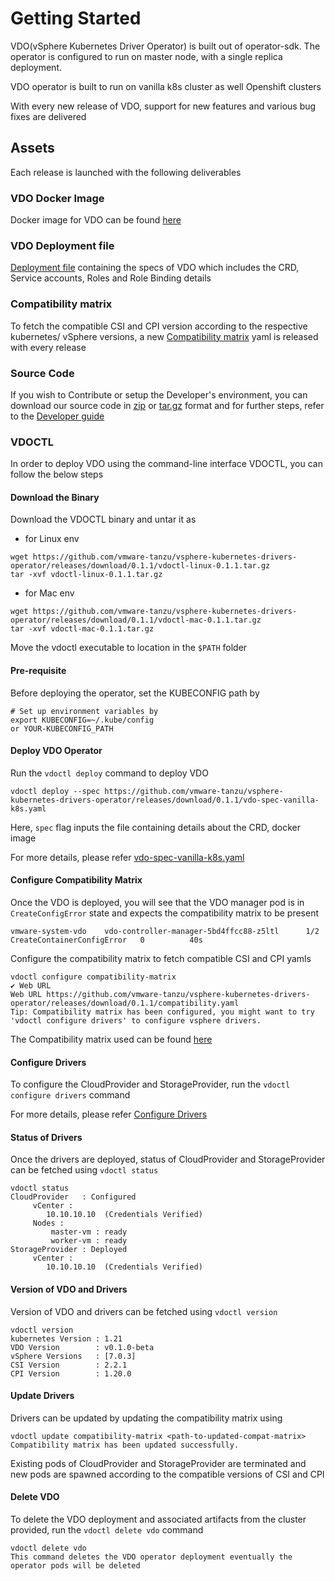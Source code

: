 # Getting Started

VDO(vSphere Kubernetes Driver Operator) is built out of operator-sdk.
The operator is configured to run on master node, with a single replica deployment.

VDO operator is built to run on vanilla k8s cluster as well Openshift clusters

With every new release of VDO, support for new features and various bug fixes are delivered

## Assets

Each release is launched with the following deliverables

### VDO Docker Image

Docker image for VDO can be found [here](https://github.com/vmware-tanzu/vsphere-kubernetes-drivers-operator/releases/download/0.1.1/vdo.tar.gz) 

### VDO Deployment file

[Deployment file](https://github.com/vmware-tanzu/vsphere-kubernetes-drivers-operator/releases/download/0.1.1/vdo-spec-vanilla-k8s.yaml) containing the specs of VDO which includes the CRD, Service accounts, Roles and Role Binding details 

### Compatibility matrix

To fetch the compatible CSI and CPI version according to the respective kubernetes/ vSphere versions, a new [Compatibility matrix](https://github.com/vmware-tanzu/vsphere-kubernetes-drivers-operator/releases/download/0.1.1/compatibility.yaml) yaml is released with every release 

### Source Code 

If you wish to Contribute or setup the Developer's environment, you can download our source code in [zip](https://github.com/vmware-tanzu/vsphere-kubernetes-drivers-operator/archive/refs/tags/0.1.1.zip) or [tar.gz](https://github.com/vmware-tanzu/vsphere-kubernetes-drivers-operator/releases/download/0.1.1/vdoctl-mac-0.1.1.tar.gz) format and for further steps, refer to the [Developer guide](developer-guide.md)  

### VDOCTL

In order to deploy VDO using the command-line interface VDOCTL, you can follow the below steps 

#### Download the Binary

Download the VDOCTL binary and untar it as

- for Linux env
```shell
wget https://github.com/vmware-tanzu/vsphere-kubernetes-drivers-operator/releases/download/0.1.1/vdoctl-linux-0.1.1.tar.gz
tar -xvf vdoctl-linux-0.1.1.tar.gz
```

- for Mac env
```shell
wget https://github.com/vmware-tanzu/vsphere-kubernetes-drivers-operator/releases/download/0.1.1/vdoctl-mac-0.1.1.tar.gz
tar -xvf vdoctl-mac-0.1.1.tar.gz
```

Move the vdoctl executable to location in the `$PATH` folder

#### Pre-requisite

Before deploying the operator, set the KUBECONFIG path by
```shell
# Set up environment variables by
export KUBECONFIG=~/.kube/config
or YOUR-KUBECONFIG_PATH
```

#### Deploy VDO Operator

Run the `vdoctl deploy` command to deploy VDO 

```shell
vdoctl deploy --spec https://github.com/vmware-tanzu/vsphere-kubernetes-drivers-operator/releases/download/0.1.1/vdo-spec-vanilla-k8s.yaml
```
Here, `spec` flag inputs the file containing details about the CRD, docker image

For more details, please refer [vdo-spec-vanilla-k8s.yaml](https://github.com/vmware-tanzu/vsphere-kubernetes-drivers-operator/releases/download/0.1.1/vdo-spec-vanilla-k8s.yaml)


#### Configure Compatibility Matrix

Once the VDO is deployed, you will see that the VDO manager pod is in `CreateConfigError` state and expects the compatibility matrix to be present
```shell
vmware-system-vdo    vdo-controller-manager-5bd4ffcc88-z5ltl      1/2     CreateContainerConfigError   0          40s
```

Configure the compatibility matrix to fetch compatible CSI and CPI yamls

```shell
vdoctl configure compatibility-matrix
✔ Web URL
Web URL https://github.com/vmware-tanzu/vsphere-kubernetes-drivers-operator/releases/download/0.1.1/compatibility.yaml
Tip: Compatibility matrix has been configured, you might want to try 'vdoctl configure drivers' to configure vsphere drivers.
```
The Compatibility matrix used can be found [here](https://github.com/vmware-tanzu/vsphere-kubernetes-drivers-operator/releases/download/0.1.1/compatibility.yaml)


#### Configure Drivers

To configure the CloudProvider and StorageProvider, run the `vdoctl configure drivers` command

For more details, please refer [Configure Drivers](configure_drivers.md)


#### Status of Drivers

Once the drivers are deployed, status of CloudProvider and StorageProvider can be fetched using `vdoctl status`

```shell
vdoctl status 
CloudProvider   : Configured
	 vCenter : 
		10.10.10.10  (Credentials Verified)
	 Nodes : 
		 master-vm : ready 
		 worker-vm : ready 
StorageProvider : Deployed
	 vCenter : 
		10.10.10.10  (Credentials Verified)
```

#### Version of VDO and Drivers

Version of VDO and drivers can be fetched using `vdoctl version`

```shell
vdoctl version
kubernetes Version : 1.21
VDO Version        : v0.1.0-beta
vSphere Versions   : [7.0.3]
CSI Version        : 2.2.1
CPI Version        : 1.20.0
```

#### Update Drivers

Drivers can be updated by updating the compatibility matrix using

```shell
vdoctl update compatibility-matrix <path-to-updated-compat-matrix>
Compatibility matrix has been updated successfully.
```
Existing pods of CloudProvider and StorageProvider are terminated and new pods are spawned according to the compatible versions of CSI and CPI 


#### Delete VDO

To delete the VDO deployment and associated artifacts from the cluster provided, run the `vdoctl delete vdo` command

```shell
vdoctl delete vdo
This command deletes the VDO operator deployment eventually the operator pods will be deleted
```
